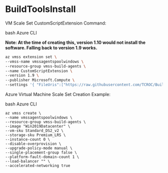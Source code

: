 # BuildToolsInstall

VM Scale Set CustomScriptExtension Command:

bash Azure CLI 

**Note: At the time of creating this, version 1.10 would not install the software. Falling back to version 1.9 works.**

```bash
az vmss extension set \
--vmss-name vmssagentspoolwindows \
--resource-group vmss-build-agents \
--name CustomScriptExtension \
--version 1.9 \
--publisher Microsoft.Compute \
--settings '{ "FileUris":["https://raw.githubusercontent.com/TCROC/BuildToolsInstall/master/Windows/InstallTools.ps1"], "commandToExecute": "Powershell.exe -ExecutionPolicy Unrestricted -File InstallTools.ps1" }'
```

Azure Virtual Machine Scale Set Creation Example:

bash Azure CLI
```
az vmss create \
--name vmssagentspoolwindows \
--resource-group vmss-build-agents \
--image "Win2019Datacenter" \
--vm-sku Standard_DS2_v2 \
--storage-sku Premium_LRS \
--instance-count 0 \
--disable-overprovision \
--upgrade-policy-mode manual \
--single-placement-group false \
--platform-fault-domain-count 1 \
--load-balancer "" \
--accelerated-networking true
```
